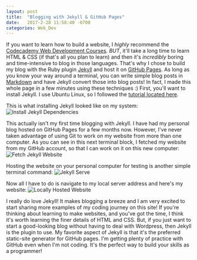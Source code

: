 ```yaml
---
layout: post
title:  "Blogging with Jekyll & GitHub Pages"
date:   2017-2-28 11:58:40 -0700
categories: Web_Dev
---
```

If you want to learn how to build a website, I *highly* recommend the [Codecademy Web Development Courses]. *BUT*, it'll take a long time to learn HTML & CSS (if that's all you plan to learn) and then it's *incredibly* boring and time-intensive to blog in those languages. That's why I chose to build my blog with the Ruby plugin [Jekyll] and host it on [GitHub Pages]. As long as you know your way around a terminal, you can write simple blog posts in [Markdown] and have Jekyll convert those into blog posts! In fact, I made this whole page in a few minutes using these techniques :) First, you'll want to install Jekyll. I use Ubuntu Linux, so I followed the [tutorial located here].

This is what installing Jekyll looked like on my system:
![Install Jekyll Dependencies]({{"/assets/blog_with_jekyll/install_jekyll_dependencies.jpg"}})

This actually isn't my first time blogging with Jekyll. I have had my personal blog hosted on GitHub Pages for a few months now. However, I've never taken advantage of using Git to work on my website from more than one computer. As you can see in this next terminal block, I fetched my website from my GitHub account, so that I can work on it on this new computer:
![Fetch Jekyll Website]({{"/assets/blog_with_jekyll/git_clone_website_jekyll.jpg"}})

Hosting the website on your personal computer for testing is another simple terminal command:
![Jekyll Serve]({{"/assets/blog_with_jekyll/bundle_exec_jekyll_serve.jpg"}})

Now all I have to do is navigate to my local server address and here's my website:
![Locally Hosted Website]({{"/assets/blog_with_jekyll/host_at_4000.jpg"}})

I really do love Jekyll! It makes blogging a breeze and I am very excited to start sharing more examples of my coding journey on this site! If you're thinking about learning to make websites, and you've got the time, I think it's worth learning the finer details of HTML and CSS. But, if you just want to start a good-looking blog without having to deal with Wordpress, then Jekyll is the plugin to use. My favorite aspect of Jekyll is that it's the preferred static-site generator for GitHub pages. I'm getting plenty of practice with GitHub even when I'm not coding. It's the perfect way to build your skills as a programmer!


[Codecademy Web Development Courses]:https://www.codecademy.com/catalog/subject/web-development
[Jekyll]:https://jekyllrb.com/
[GitHub Pages]:https://pages.github.com
[Markdown]:https://help.github.com/articles/basic-writing-and-formatting-syntax/
[tutorial located here]:https://jekyllrb.com/docs/installation/#ubuntu
